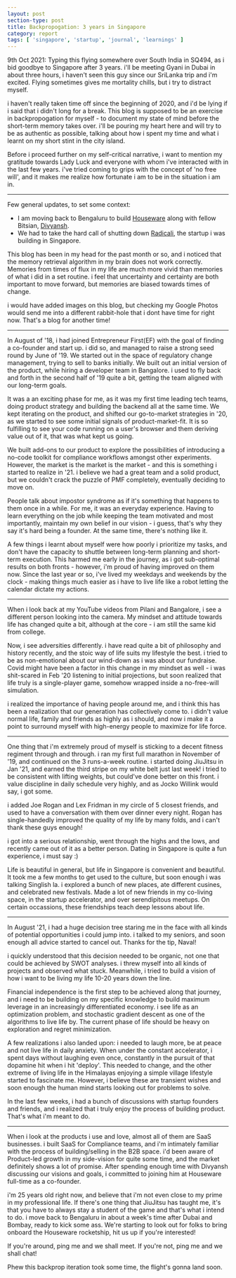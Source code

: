 ```yaml
---
layout: post
section-type: post
title: Backpropogation: 3 years in Singapore
category: report
tags: [ 'singapore', 'startup', 'journal', 'learnings' ]
---
```


9th Oct 2021: Typing this flying somewhere over South India in SQ494, as i bid goodbye to Singapore after 3 years. i'll be meeting Gyani in Dubai in about three hours, i haven't seen this guy since our SriLanka trip and i'm excited. Flying sometimes gives me mortality chills, but i try to distract myself.

i haven't really taken time off since the beginning of 2020, and i'd be lying if i said that i didn't long for a break. This blog is supposed to be an exercise in backpropogation for myself - to document my state of mind before the short-term memory takes over. i'll be pouring my heart here and will try to be as authentic as possible, talking about how i spent my time and what i learnt on my short stint in the city island.

Before i proceed further on my self-critical narrative, i want to mention my gratitude towards Lady Luck and everyone with whom i've interacted with in the last few years. i've tried coming to grips with the concept of 'no free will', and it makes me realize how fortunate i am to be in the situation i am in.

***

Few general updates, to set some context:
 - I am moving back to Bengaluru to build [Houseware](https://houseware.io) along with fellow Bitsian, [Divyansh](https://twitter.com/navydish/).
 - We had to take the hard call of shutting down [Radicali](https://www.joinef.com/companies/radicali/), the startup i was building in Singapore.

This blog has been in my head for the past month or so, and i noticed that the memory retrieval algorithm in my brain does not work correctly. Memories from times of flux in my life are much more vivid than memories of what i did in a set routine. i feel that uncertainty and certainty are both important to move forward, but memories are biased towards times of change. 

i would have added images on this blog, but checking my Google Photos would send me into a different rabbit-hole that i dont have time for right now. That's a blog for another time!

***

In August of '18, i had joined Entrepreneur First(EF) with the goal of finding a co-founder and start up. i did so, and managed to raise a strong seed round by June of '19. We started out in the space of regulatory change management, trying to sell to banks initially. We built out an initial version of the product, while hiring a developer team in Bangalore. i used to fly back and forth in the second half of '19 quite a bit, getting the team aligned with our long-term goals. 

It was a an exciting phase for me, as it was my first time leading tech teams, doing product strategy and building the backend all at the same time. We kept iterating on the product, and shifted our go-to-market strategies in '20, as we started to see some initial signals of product-market-fit. It is so fulfilling to see your code running on a user's browser and them deriving value out of it, that was what kept us going. 

We built add-ons to our product to explore the possibilities of introducing a no-code toolkit for compliance workflows amongst other experiments. However, the market is the market is the market - and this is something i started to realize in '21. i believe we had a great team and a solid product, but we couldn't crack the puzzle of PMF completely, eventually deciding to move on. 

People talk about impostor syndrome as if it's something that happens to them once in a while. For me, it was an everyday experience. Having to learn everything on the job while keeping the team motivated and most importantly, maintain my own belief in our vision - i guess, that's why they say it's hard being a founder. At the same time, there's nothing like it.

A few things i learnt about myself were how poorly i prioritize my tasks, and don't have the capacity to shuttle between long-term planning and short-term execution. This harmed me early in the journey, as i got sub-optimal results on both fronts - however, i'm proud of having improved on them now. Since the last year or so, i've lived my weekdays and weekends by the clock - making things much easier as i have to live life like a robot letting the calendar dictate my actions.

***

When i look back at my YouTube videos from Pilani and Bangalore, i see a different person looking into the camera. My mindset and attitude towards life has changed quite a bit, although at the core - i am still the same kid from college. 

Now, i see adversities differently. i have read quite a bit of philosophy and history recently, and the stoic way of life suits my lifestyle the best. i tried to be as non-emotional about our wind-down as i was about our fundraise. Covid might have been a factor in this change in my mindset as well - i was shit-scared in Feb '20 listening to initial projections, but soon realized that life truly is a single-player game, somehow wrapped inside a no-free-will simulation.

i realized the importance of having people around me, and i think this has been a realization that our generation has collectively come to. i didn't value normal life, family and friends as highly as i should, and now i make it a point to surround myself with high-energy people to maximize for life force. 

***

One thing that i'm extremely proud of myself is sticking to a decent fitness regiment through and through. i ran my first full marathon in November of '19, and continued on the 3 runs-a-week routine. i started doing JiuJitsu in Jan '21, and earned the third stripe on my white belt just last week! i tried to be consistent with lifting weights, but could've done better on this front. i value discipline in daily schedule very highly, and as Jocko Willink would say, i got some.

i added Joe Rogan and Lex Fridman in my circle of 5 closest friends, and used to have a conversation with them over dinner every night. Rogan has single-handedly improved the quality of my life by many folds, and i can't thank these guys enough!

i got into a serious relationship, went through the highs and the lows, and recently came out of it as a better person. Dating in Singapore is quite a fun experience, i must say :)

Life is beautiful in general, but life in Singapore is convenient and beautiful. It took me a few months to get used to the culture, but soon enough i was talking Singlish la. i explored a bunch of new places, ate different cusines, and celebrated new festivals. Made a lot of new friends in my co-living space, in the startup accelerator, and over serendipitous meetups. On certain occassions, these friendships teach deep lessons about life. 

***

In August '21, i had a huge decision tree staring me in the face with all kinds of potential opportunities i could jump into. i talked to my seniors, and soon enough all advice started to cancel out. Thanks for the tip, Naval!

i quickly understood that this decision needed to be organic, not one that could be achieved by SWOT analyses. i threw myself into all kinds of projects and observed what stuck. Meanwhile, i tried to build a vision of how i want to be living my life 10-20 years down the line. 

Financial independence is the first step to be achieved along that journey, and i need to be building on my specific knowledge to build maximum leverage in an increasingly differentiated economy. i see life as an optimization problem, and stochastic gradient descent as one of the algorithms to live life by. The current phase of life should be heavy on exploration and regret minimization. 

A few realizations i also landed upon: i needed to laugh more, be at peace and not live life in daily anxiety. When under the constant accelerator, i spent days without laughing even once, constantly in the pursuit of that dopamine hit when i hit 'deploy'. This needed to change, and the other extreme of living life in the Himalayas enjoying a simple village lifestyle started to fascinate me. However, i believe these are transient wishes and soon enough the human mind starts looking out for problems to solve.

In the last few weeks, i had a bunch of discussions with startup founders and friends, and i realized that i truly enjoy the process of building product. That's what i'm meant to do. 

***

When i look at the products i use and love, almost all of them are SaaS businesses. i built SaaS for Compliance teams, and i'm intimately familiar with the process of building/selling in the B2B space. i'd been aware of Product-led growth in my side-vision for quite some time, and the market definitely shows a lot of promise. After spending enough time with Divyansh discussing our visions and goals, i committed to joining him at Houseware full-time as a co-founder.

i'm 25 years old right now, and believe that i'm not even close to my prime in my professional life. If there's one thing that JiuJitsu has taught me, it's that you have to always stay a student of the game and that's what i intend to do. i move back to Bengaluru in about a week's time after Dubai and Bombay, ready to kick some ass. We're starting to look out for folks to bring onboard the Houseware rocketship, hit us up if you're interested!

If you're around, ping me and we shall meet. If you're not, ping me and we shall chat!

Phew this backprop iteration took some time, the flight's gonna land soon.